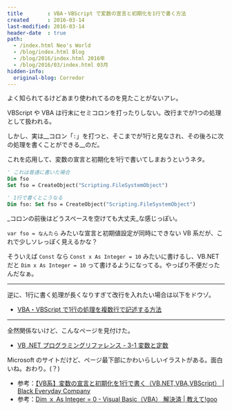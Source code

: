 ```yaml
---
title        : VBA・VBScript で変数の宣言と初期化を1行で書く方法
created      : 2016-03-14
last-modified: 2016-03-14
header-date  : true
path:
  - /index.html Neo's World
  - /blog/index.html Blog
  - /blog/2016/index.html 2016年
  - /blog/2016/03/index.html 03月
hidden-info:
  original-blog: Corredor
---
```


よく知られてるけどあまり使われてるのを見たことがないアレ。

VBScript や VBA は行末にセミコロンを打ったりしない。改行までが1つの処理として扱われる。

しかし、実は__コロン「`:`」を打つと、そこまでが1行と見なされ、その後ろに次の処理を書くことができる__のだ。

これを応用して、変数の宣言と初期化を1行で書いてしまおうというネタ。

```vb
' これは普通に書いた場合
Dim fso
Set fso = CreateObject("Scripting.FileSystemObject")

' 1行で書くとこうなる
Dim fso: Set fso = CreateObject("Scripting.FileSystemObject")
```

_コロンの前後はどうスペースを空けても大丈夫_な感じっぽい。

`var fso = なんたら` みたいな宣言と初期値設定が同時にできない VB 系だが、これで少しソレっぽく見えるかな？

そういえば `Const` なら `Const x As Integer = 10` みたいに書けるし、VB.NET だと `Dim x As Integer = 10` って書けるようになってる。やっぱり不便だったんだなぁ。

---

逆に、1行に書く処理が長くなりすぎて改行を入れたい場合は以下をドウゾ。

- [VBA・VBScript で1行の処理を複数行で記述する方法](15-01.html)

---

全然関係ないけど、こんなページを見付けた。

- [VB .NET プログラミングリファレンス - 3-1 変数と定数](https://msdn.microsoft.com/ja-jp/library/dd314343.aspx)

Microsoft のサイトだけど、ページ最下部にかわいらしいイラストがある。面白いね。おわり。(？)

- 参考：[【VB系】変数の宣言と初期化を1行で書く（VB.NET,VBA,VBScript） | Black Everyday Company](http://kuroeveryday.blogspot.jp/2014/10/Dim-Initialize.html)
- 参考：[Dim ｘ As Integer = 0 - Visual Basic（VBA） 解決済 | 教えて!goo](http://oshiete.goo.ne.jp/qa/5395629.html)
